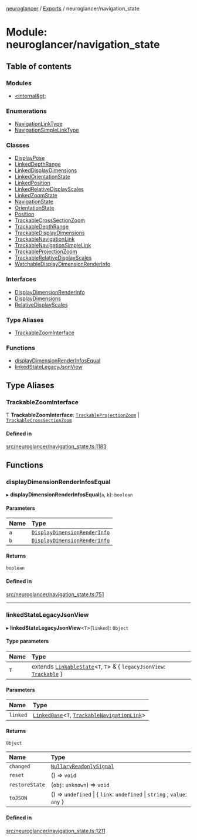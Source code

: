[neuroglancer](../README.md) / [Exports](../modules.md) / neuroglancer/navigation\_state

# Module: neuroglancer/navigation\_state

## Table of contents

### Modules

- [&lt;internal\&gt;](neuroglancer_navigation_state._internal_.md)

### Enumerations

- [NavigationLinkType](../enums/neuroglancer_navigation_state.NavigationLinkType.md)
- [NavigationSimpleLinkType](../enums/neuroglancer_navigation_state.NavigationSimpleLinkType.md)

### Classes

- [DisplayPose](../classes/neuroglancer_navigation_state.DisplayPose.md)
- [LinkedDepthRange](../classes/neuroglancer_navigation_state.LinkedDepthRange.md)
- [LinkedDisplayDimensions](../classes/neuroglancer_navigation_state.LinkedDisplayDimensions.md)
- [LinkedOrientationState](../classes/neuroglancer_navigation_state.LinkedOrientationState.md)
- [LinkedPosition](../classes/neuroglancer_navigation_state.LinkedPosition.md)
- [LinkedRelativeDisplayScales](../classes/neuroglancer_navigation_state.LinkedRelativeDisplayScales.md)
- [LinkedZoomState](../classes/neuroglancer_navigation_state.LinkedZoomState.md)
- [NavigationState](../classes/neuroglancer_navigation_state.NavigationState.md)
- [OrientationState](../classes/neuroglancer_navigation_state.OrientationState.md)
- [Position](../classes/neuroglancer_navigation_state.Position.md)
- [TrackableCrossSectionZoom](../classes/neuroglancer_navigation_state.TrackableCrossSectionZoom.md)
- [TrackableDepthRange](../classes/neuroglancer_navigation_state.TrackableDepthRange.md)
- [TrackableDisplayDimensions](../classes/neuroglancer_navigation_state.TrackableDisplayDimensions.md)
- [TrackableNavigationLink](../classes/neuroglancer_navigation_state.TrackableNavigationLink.md)
- [TrackableNavigationSimpleLink](../classes/neuroglancer_navigation_state.TrackableNavigationSimpleLink.md)
- [TrackableProjectionZoom](../classes/neuroglancer_navigation_state.TrackableProjectionZoom.md)
- [TrackableRelativeDisplayScales](../classes/neuroglancer_navigation_state.TrackableRelativeDisplayScales.md)
- [WatchableDisplayDimensionRenderInfo](../classes/neuroglancer_navigation_state.WatchableDisplayDimensionRenderInfo.md)

### Interfaces

- [DisplayDimensionRenderInfo](../interfaces/neuroglancer_navigation_state.DisplayDimensionRenderInfo.md)
- [DisplayDimensions](../interfaces/neuroglancer_navigation_state.DisplayDimensions.md)
- [RelativeDisplayScales](../interfaces/neuroglancer_navigation_state.RelativeDisplayScales.md)

### Type Aliases

- [TrackableZoomInterface](neuroglancer_navigation_state.md#trackablezoominterface)

### Functions

- [displayDimensionRenderInfosEqual](neuroglancer_navigation_state.md#displaydimensionrenderinfosequal)
- [linkedStateLegacyJsonView](neuroglancer_navigation_state.md#linkedstatelegacyjsonview)

## Type Aliases

### TrackableZoomInterface

Ƭ **TrackableZoomInterface**: [`TrackableProjectionZoom`](../classes/neuroglancer_navigation_state.TrackableProjectionZoom.md) \| [`TrackableCrossSectionZoom`](../classes/neuroglancer_navigation_state.TrackableCrossSectionZoom.md)

#### Defined in

[src/neuroglancer/navigation_state.ts:1183](https://github.com/ActiveBrainAtlas2/neuroglancer/blob/91617476/src/neuroglancer/navigation_state.ts#L1183)

## Functions

### displayDimensionRenderInfosEqual

▸ **displayDimensionRenderInfosEqual**(`a`, `b`): `boolean`

#### Parameters

| Name | Type |
| :------ | :------ |
| `a` | [`DisplayDimensionRenderInfo`](../interfaces/neuroglancer_navigation_state.DisplayDimensionRenderInfo.md) |
| `b` | [`DisplayDimensionRenderInfo`](../interfaces/neuroglancer_navigation_state.DisplayDimensionRenderInfo.md) |

#### Returns

`boolean`

#### Defined in

[src/neuroglancer/navigation_state.ts:751](https://github.com/ActiveBrainAtlas2/neuroglancer/blob/91617476/src/neuroglancer/navigation_state.ts#L751)

___

### linkedStateLegacyJsonView

▸ **linkedStateLegacyJsonView**<`T`\>(`linked`): `Object`

#### Type parameters

| Name | Type |
| :------ | :------ |
| `T` | extends [`LinkableState`](../interfaces/neuroglancer_navigation_state._internal_.LinkableState.md)<`T`, `T`\> & { `legacyJsonView`: [`Trackable`](../interfaces/neuroglancer_util_trackable.Trackable.md)  } |

#### Parameters

| Name | Type |
| :------ | :------ |
| `linked` | [`LinkedBase`](../classes/neuroglancer_navigation_state._internal_.LinkedBase.md)<`T`, [`TrackableNavigationLink`](../classes/neuroglancer_navigation_state.TrackableNavigationLink.md)\> |

#### Returns

`Object`

| Name | Type |
| :------ | :------ |
| `changed` | [`NullaryReadonlySignal`](neuroglancer_util_signal.md#nullaryreadonlysignal) |
| `reset` | () => `void` |
| `restoreState` | (`obj`: `unknown`) => `void` |
| `toJSON` | () => `undefined` \| { `link`: `undefined` \| `string` ; `value`: `any`  } |

#### Defined in

[src/neuroglancer/navigation_state.ts:1211](https://github.com/ActiveBrainAtlas2/neuroglancer/blob/91617476/src/neuroglancer/navigation_state.ts#L1211)
